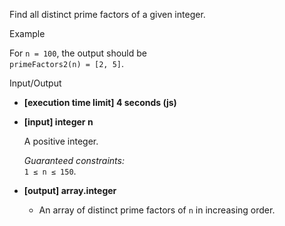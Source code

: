 
Find all distinct  prime  factors of a given integer.

Example

For  `n = 100`, the output should be  
`primeFactors2(n) = [2, 5]`.

Input/Output

-   **[execution time limit] 4 seconds (js)**
    
-   **[input] integer n**
    
    A positive integer.
    
    _Guaranteed constraints:_  
    `1 ≤ n ≤ 150`.
    
-   **[output] array.integer**
    
    -   An array of distinct prime factors of  `n`  in increasing order.